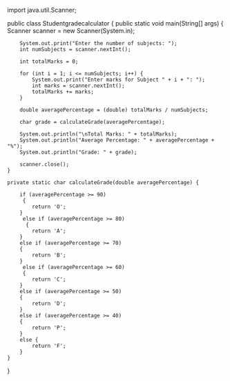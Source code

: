 import java.util.Scanner;

public class Studentgradecalculator {
    public static void main(String[] args) {
        Scanner scanner = new Scanner(System.in);

        System.out.print("Enter the number of subjects: ");
        int numSubjects = scanner.nextInt();

        int totalMarks = 0;

        for (int i = 1; i <= numSubjects; i++) {
            System.out.print("Enter marks for Subject " + i + ": ");
            int marks = scanner.nextInt();
            totalMarks += marks;
        }

        double averagePercentage = (double) totalMarks / numSubjects;

        char grade = calculateGrade(averagePercentage);

        System.out.println("\nTotal Marks: " + totalMarks);
        System.out.println("Average Percentage: " + averagePercentage + "%");
        System.out.println("Grade: " + grade);

        scanner.close();
    }

    private static char calculateGrade(double averagePercentage) {
       
        if (averagePercentage >= 90)
         {
            return 'O';
        }
         else if (averagePercentage >= 80)
          {
            return 'A';
        } 
        else if (averagePercentage >= 70) 
        {
            return 'B';
        }
         else if (averagePercentage >= 60) 
         {
            return 'C';
        } 
        else if (averagePercentage >= 50)
        {
            return 'D';
        }
        else if (averagePercentage >= 40)
        {
            return 'P';
        }
        else {
            return 'F';
        }
    }
}
